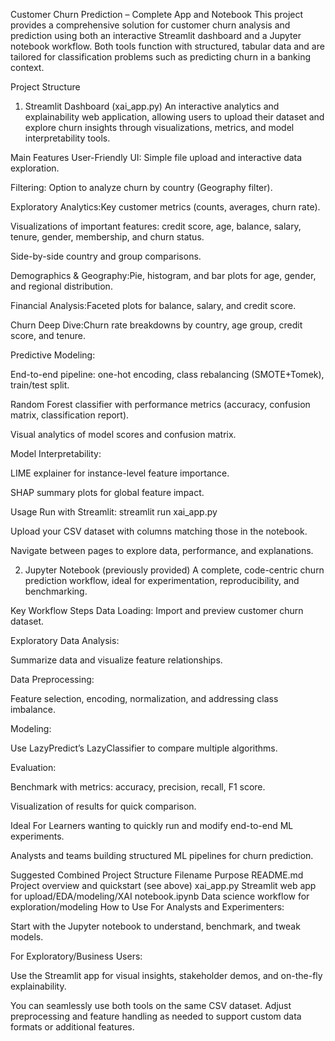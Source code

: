 Customer Churn Prediction – Complete App and Notebook
This project provides a comprehensive solution for customer churn analysis and prediction using both an interactive Streamlit dashboard and a Jupyter notebook workflow. Both tools function with structured, tabular data and are tailored for classification problems such as predicting churn in a banking context.

Project Structure
1. Streamlit Dashboard (xai_app.py)
An interactive analytics and explainability web application, allowing users to upload their dataset and explore churn insights through visualizations, metrics, and model interpretability tools.

Main Features
User-Friendly UI: Simple file upload and interactive data exploration.

Filtering: Option to analyze churn by country (Geography filter).

Exploratory Analytics:Key customer metrics (counts, averages, churn rate).

Visualizations of important features: credit score, age, balance, salary, tenure, gender, membership, and churn status.

Side-by-side country and group comparisons.

Demographics & Geography:Pie, histogram, and bar plots for age, gender, and regional distribution.

Financial Analysis:Faceted plots for balance, salary, and credit score.

Churn Deep Dive:Churn rate breakdowns by country, age group, credit score, and tenure.

Predictive Modeling:

End-to-end pipeline: one-hot encoding, class rebalancing (SMOTE+Tomek), train/test split.

Random Forest classifier with performance metrics (accuracy, confusion matrix, classification report).

Visual analytics of model scores and confusion matrix.

Model Interpretability:

LIME explainer for instance-level feature importance.

SHAP summary plots for global feature impact.

Usage
Run with Streamlit:
streamlit run xai_app.py

Upload your CSV dataset with columns matching those in the notebook.

Navigate between pages to explore data, performance, and explanations.

2. Jupyter Notebook (previously provided)
A complete, code-centric churn prediction workflow, ideal for experimentation, reproducibility, and benchmarking.

Key Workflow Steps
Data Loading: Import and preview customer churn dataset.

Exploratory Data Analysis:

Summarize data and visualize feature relationships.

Data Preprocessing:

Feature selection, encoding, normalization, and addressing class imbalance.

Modeling:

Use LazyPredict’s LazyClassifier to compare multiple algorithms.

Evaluation:

Benchmark with metrics: accuracy, precision, recall, F1 score.

Visualization of results for quick comparison.

Ideal For
Learners wanting to quickly run and modify end-to-end ML experiments.

Analysts and teams building structured ML pipelines for churn prediction.

Suggested Combined Project Structure
Filename	Purpose
README.md	Project overview and quickstart (see above)
xai_app.py	Streamlit web app for upload/EDA/modeling/XAI
notebook.ipynb	Data science workflow for exploration/modeling
How to Use
For Analysts and Experimenters:

Start with the Jupyter notebook to understand, benchmark, and tweak models.

For Exploratory/Business Users:

Use the Streamlit app for visual insights, stakeholder demos, and on-the-fly explainability.

You can seamlessly use both tools on the same CSV dataset. Adjust preprocessing and feature handling as needed to support custom data formats or additional features.
